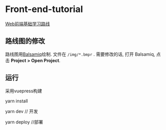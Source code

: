 # Front-end-tutorial

[Web前端基础学习路线](https://wuzhengyan2015.github.io/front-end-tutorial/)

## 路线图的修改
路线图用[Balsamiq](https://balsamiq.com/products/mockups/)绘制. 文件在 `/img/*.bmpr` . 需要修改的话, 打开 Balsamiq, 点击 **Project > Open Project**.	

## 运行
采用vuepress构建

yarn install

yarn dev // 开发

yarn deploy //部署
